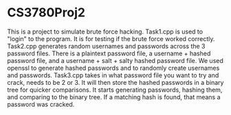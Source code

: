 # CS3780Proj2

This is a project to simulate brute force hacking. Task1.cpp is used to "login" to the program. It is for testing if the brute force worked correctly. Task2.cpp generates random usernames and passwords across the 3 password files. There is a plaintext password file, a username + hashed password file, and a username + salt + salty hashed password file. We used openssl to generate hashed passwords and to randomly create usernames and passwords. Task3.cpp takes in what password file you want to try and crack, needs to be 2 or 3. It will then store the hashed passwords in a binary tree for quicker comparisons. It starts generating passwords, hashing them, and comparing to the binary tree. If a matching hash is found, that means a password was cracked. 

